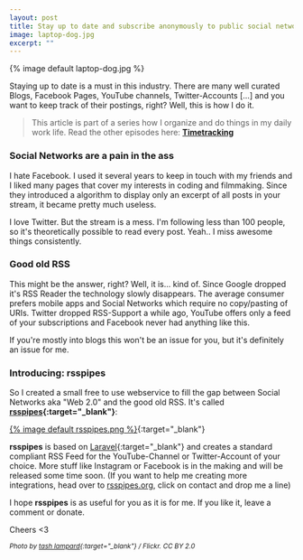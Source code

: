 ```yaml
---
layout: post
title: Stay up to date and subscribe anonymously to public social network accounts using RSS
image: laptop-dog.jpg
excerpt: ""
---
```


{% image default laptop-dog.jpg %}

Staying up to date is a must in this industry. There are many well curated Blogs, Facebook Pages, YouTube channels, Twitter-Accounts [...] and you want to keep track of their postings, right? Well, this is how I do it.

> This article is part of a series how I organize and do things in my daily work life. Read the other episodes here: **[Timetracking](/2015/09/time-tracking-with-git)**

### Social Networks are a pain in the ass

I hate Facebook. I used it several years to keep in touch with my friends and I liked many pages that cover my interests in coding and filmmaking. Since they introduced a algorithm to display only an excerpt of all posts in your stream, it became pretty much useless.

I love Twitter. But the stream is a mess. I'm following less than 100 people, so it's theoretically possible to read every post. Yeah.. I miss awesome things consistently.

### Good old RSS

This might be the answer, right? Well, it is... kind of. Since Google dropped it's RSS Reader the technology slowly disappears. The average consumer prefers mobile apps and Social Networks which require no copy/pasting of URIs. Twitter dropped RSS-Support a while ago, YouTube offers only a feed of your subscriptions and Facebook never had anything like this.

If you're mostly into blogs this won't be an issue for you, but it's definitely an issue for me.

### Introducing: rsspipes

So I created a small free to use webservice to fill the gap between Social Networks aka "Web 2.0" and the good old RSS. It's called **[rsspipes](https://rsspipes.org){:target="_blank"}**:

[{% image default rsspipes.png %}](https://rsspipes.org){:target="_blank"}

**rsspipes** is based on [Laravel](http://laravel.com){:target="_blank"} and creates a standard compliant RSS Feed for the YouTube-Channel or Twitter-Account of your choice. More stuff like Instagram or Facebook is in the making and will be released some time soon. (If you want to help me creating more integrations, head over to [rsspipes.org](http://rsspipes.org), click on contact and drop me a line)

I hope **rsspipes** is as useful for you as it is for me.
If you like it, leave a comment or donate.

Cheers <3

<small>*Photo by [tash lampard](https://www.flickr.com/photos/tashmahal){:target="_blank"} / Flickr. CC BY 2.0*</small>